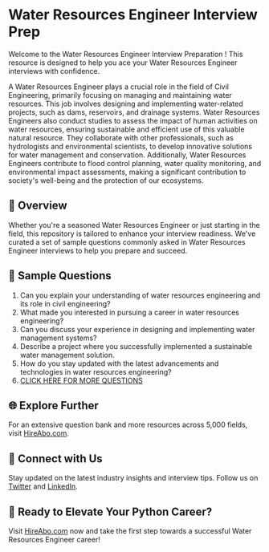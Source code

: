 # Water Resources Engineer Interview Prep

Welcome to the Water Resources Engineer Interview Preparation ! This resource is designed to help you ace your Water Resources Engineer interviews with confidence.

A Water Resources Engineer plays a crucial role in the field of Civil Engineering, primarily focusing on managing and maintaining water resources. This job involves designing and implementing water-related projects, such as dams, reservoirs, and drainage systems. Water Resources Engineers also conduct studies to assess the impact of human activities on water resources, ensuring sustainable and efficient use of this valuable natural resource. They collaborate with other professionals, such as hydrologists and environmental scientists, to develop innovative solutions for water management and conservation. Additionally, Water Resources Engineers contribute to flood control planning, water quality monitoring, and environmental impact assessments, making a significant contribution to society's well-being and the protection of our ecosystems.

## 🚀 Overview

Whether you're a seasoned Water Resources Engineer or just starting in the field, this repository is tailored to enhance your interview readiness. We've curated a set of sample questions commonly asked in Water Resources Engineer interviews to help you prepare and succeed.

## 📝 Sample Questions

1. Can you explain your understanding of water resources engineering and its role in civil engineering?
2. What made you interested in pursuing a career in water resources engineering?
3. Can you discuss your experience in designing and implementing water management systems?
4. Describe a project where you successfully implemented a sustainable water management solution.
5. How do you stay updated with the latest advancements and technologies in water resources engineering?
6. [CLICK HERE FOR MORE QUESTIONS](https://hireabo.com/job/3_0_5/Water%20Resources%20Engineer)

## 🌐 Explore Further

For an extensive question bank and more resources across 5,000 fields, visit [HireAbo.com](https://www.hireabo.com).

## 📱 Connect with Us

Stay updated on the latest industry insights and interview tips. Follow us on [Twitter](https://twitter.com/hireabo) and [LinkedIn](https://www.linkedin.com/in/hire-abo-3609972a8/).

## 🚀 Ready to Elevate Your Python Career?

Visit [HireAbo.com](https://www.hireabo.com) now and take the first step towards a successful Water Resources Engineer career!